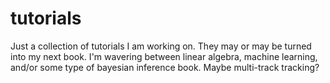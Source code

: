 # tutorials 

Just a collection of tutorials I am working on. They may or may be turned into my next book. I'm wavering between linear algebra, machine learning, and/or some type of bayesian inference book. Maybe multi-track tracking?


